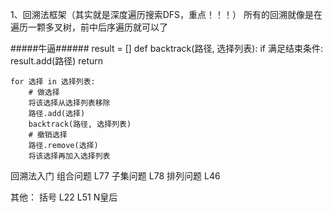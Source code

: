 1、回溯法框架（其实就是深度遍历搜索DFS，重点！！！）
所有的回溯就像是在遍历一颗多叉树，前中后序遍历就可以了


#####牛逼######
result = []
def backtrack(路径, 选择列表):
    if 满足结束条件:
        result.add(路径)
        return

    for 选择 in 选择列表:
        # 做选择
        将该选择从选择列表移除
        路径.add(选择)
        backtrack(路径, 选择列表)
        # 撤销选择
        路径.remove(选择)
        将该选择再加入选择列表



回溯法入门
组合问题 L77 
子集问题 L78 
排列问题 L46 

其他：
括号 L22
L51 N皇后



